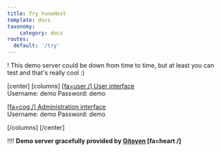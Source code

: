 ```yaml
---
title: Try YunoHost
template: docs
taxonomy:
    category: docs
routes:
  default: '/try'
---
```


! This demo server could be down from time to time, but at least you can test and that's really cool :)

[center]
[columns]
[[fa=user /] User interface](https://demo.yunohost.org/?target=_blank&classes=btn,btn-lg,btn-success)  
Username: demo
Password: demo

[[fa=cog /] Administration interface](https://demo.yunohost.org/yunohost/admin/?target=_blank&classes=btn,btn-lg,btn-primary)  
Username: demo
Password: demo

[/columns]
[/center]

!!!! **Demo server gracefully provided by [Gitoyen](https://www.gitoyen.net?target=_blank) [fa=heart /]**
